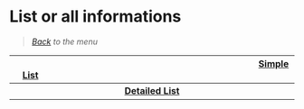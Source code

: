 # List or all informations


> *[Back](../games.md) to the menu*

| <img width="430" height="1">[Simple List](psx_list.md)<img width="430" height="1"> | 
| :---: |
| <img width="430" height="1">**[Detailed List](psx_info_games.md)**<img width="430" height="1"> |
